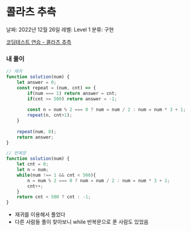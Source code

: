 # 콜라츠 추측

날짜: 2022년 12월 26일
레벨: Level 1
분류: 구현

[코딩테스트 연습 - 콜라츠 추측](https://school.programmers.co.kr/learn/courses/30/lessons/12943)

### 내 풀이

```jsx
// 재귀
function solution(num) {
    let answer = 0;
    const repeat = (num, cnt) => {
        if(num === 1) return answer = cnt;
        if(cnt >= 500) return answer = -1;
        
        const n = num % 2 === 0 ? num = num / 2 : num = num * 3 + 1;
        repeat(n, cnt+1);
    }
    
    repeat(num, 0);
    return answer;
}

// 반복문
function solution(num) {
    let cnt = 0;
    let n = num;
    while(num !== 1 && cnt < 500){
        n = num % 2 === 0 ? num = num / 2 : num = num * 3 + 1;
        cnt++;
    }
    return cnt < 500 ? cnt : -1;
}
```

- 재귀를 이용해서 풀었다
- 다른 사람들 풀이 찾아보니 while 반복문으로 푼 사람도 있었음